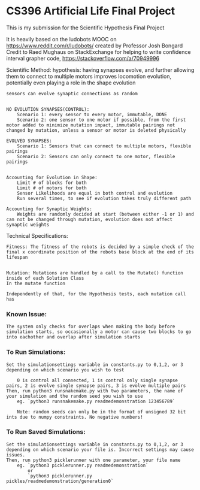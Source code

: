 # CS396 Artificial Life Final Project

This is my submission for the Scientific Hypothesis Final Project 

It is heavily based on the ludobots MOOC on https://www.reddit.com/r/ludobots/ created by Professor Josh Bongard
Credit to Raed Mughaus on StackExchange for helping to write confidence interval grapher code, https://stackoverflow.com/a/70949996

Scientific Method:
    hypothesis: having synapses evolve, and further allowing them to connect to multiple motors improves locomotion evolution, potentially even playing a role in the shape evolution

    sensors can evolve synaptic connections as random


    NO EVOLUTION SYNAPSES(CONTROL):
        Scenario 1: every sensor to every motor, immutable, DONE
        Scenario 2: one sensor to one motor if possible, from the first motor added to minimize mutation impact, immutable pairings not changed by mutation, unless a sensor or motor is deleted physically

    EVOLVED SYNAPSES:
        Scenario 1: Sensors that can connect to multiple motors, flexible pairings
        Scenario 2: Sensors can only connect to one motor, flexible pairings


    Accounting for Evolution in Shape:
        Limit # of blocks for both
        Limit # of motors for both
        Sensor Likelihoods are equal in both control and evolution
        Run several times, to see if evolution takes truly different path

    Accounting for Synaptic Weights:
        Weights are randomly decided at start (between either -1 or 1) and can not be changed through mutation, evolution does not affect synaptic weights

Technical Specifications:

    Fitness: The fitness of the robots is decided by a simple check of the final x coordinate position of the robots base block at the end of its lifespan
    

    Mutation: Mutations are handled by a call to the Mutate() function inside of each Solution Class 
    In the mutate function
    
    Independently of that, for the Hypothesis tests, each mutation call has 


### Known Issue:
    The system only checks for overlaps when making the body before simulation starts, so occasionally a motor can cause two blocks to go into eachother and overlap after simulation starts
    
### To Run Simulations:
    Set the simulationsettings variable in constants.py to 0,1,2, or 3 depending on which scenario you wish to test
    
        0 is control all connected, 1 is control only single synapse pairs, 2 is evolve single synapse pairs, 3 is evolve multiple pairs
    Then, run python3 runsnakemake.py with two parameters, the name of your simulation and the random seed you wish to use
        eg. `python3 runsnakemake.py readmedemonstration 123456789`
        
        Note: random seeds can only be in the format of unsigned 32 bit ints due to numpy constraints. No negative numbers!
        
### To Run Saved Simulations:
    Set the simulationsettings variable in constants.py to 0,1,2, or 3 depending on which scenario your file is. Incorrect settings may cause issues.
    Then, run python3 picklerunner with one parameter, your file name
        eg. `python3 picklerunner.py readmedemonstration`
            or
            `python3 picklerunner.py pickles/readmedemonstration/generation0`
    
        
    
    
    
    

